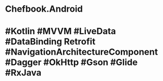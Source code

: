# Chefbook.Android
# #Kotlin #MVVM #LiveData #DataBinding Retrofit #NavigationArchitectureComponent #Dagger #OkHttp #Gson #Glide #RxJava 
